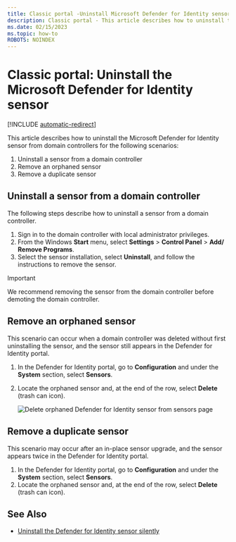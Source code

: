 ```yaml
---
title: Classic portal -Uninstall Microsoft Defender for Identity sensor
description: Classic portal - This article describes how to uninstall the Microsoft Defender for Identity sensor from domain controllers.
ms.date: 02/15/2023
ms.topic: how-to
ROBOTS: NOINDEX
---
```


# Classic portal: Uninstall the Microsoft Defender for Identity sensor

[!INCLUDE [automatic-redirect](../includes/automatic-redirect.md)]

This article describes how to uninstall the Microsoft Defender for Identity sensor from domain controllers for the following scenarios:

1. Uninstall a sensor from a domain controller
1. Remove an orphaned sensor
1. Remove a duplicate sensor

## Uninstall a sensor from a domain controller

The following steps describe how to uninstall a sensor from a domain controller.

1. Sign in to the domain controller with local administrator privileges.
1. From the Windows **Start** menu, select **Settings** > **Control Panel** > **Add/ Remove Programs**.
1. Select the sensor installation, select **Uninstall**, and follow the instructions to remove the sensor.

> [!IMPORTANT]
> We recommend removing the sensor from the domain controller before demoting the domain controller.

## Remove an orphaned sensor

This scenario can occur when a domain controller was deleted without first uninstalling the sensor, and the sensor still appears in the Defender for Identity portal.

1. In the Defender for Identity portal, go to **Configuration** and under the **System** section, select **Sensors**.
1. Locate the orphaned sensor and, at the end of the row, select **Delete** (trash can icon).

    ![Delete orphaned Defender for Identity sensor from sensors page](media/classic-delete-orphaned-sensor.png)

## Remove a duplicate sensor

This scenario may occur after an in-place sensor upgrade, and the sensor appears twice in the Defender for Identity portal.

1. In the Defender for Identity portal, go to **Configuration** and under the **System** section, select **Sensors**.
1. Locate the orphaned sensor and, at the end of the row, select **Delete** (trash can icon).

## See Also

- [Uninstall the Defender for Identity sensor silently](/defender-for-identity/install-sensor#uninstall-the-defender-for-identity-sensor-silently)

